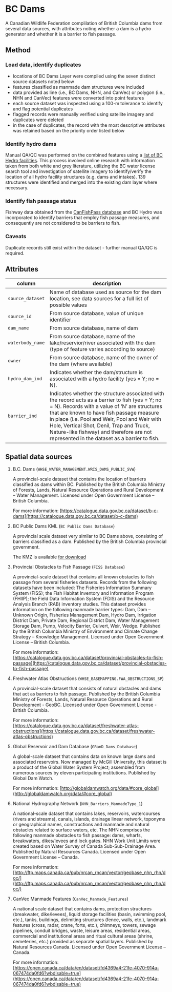 # BC Dams

A Canadian Wildlife Federation complilation of British Columbia dams from several data sources, with attributes noting whether a dam is a hydro generator and whether it is a barrier to fish passage.

## Method

### Load data, identify duplicates
- locations of BC Dams Layer were compiled using the seven distinct source datasets noted below
- features classified as manmade dam structures were included
- data provided as line (i.e., BC Dams, NHN, and CanVec) or polygon (i.e., NHN and CanVec) features were converted into point features
- each source dataset was inspected using a 100-m tolerance to identify and flag potential duplicates
- flagged records were manually verified using satellite imagery and duplicates were deleted
- in the case of duplicates, the record with the most descriptive attributes was retained based on the priority order listed below

### Identify hydro dams

Manual QA/QC was performed on the combined features using a [list of BC Hydro facilities](https://www.bchydro.com/energy-in-bc/operations/our-facilities.html). This process involved online research with information taken from both white and grey literature, utilizing the BC water license search tool and investigation of satellite imagery to identify/verify the location of all hydro facility structures (e.g. dams and intakes). 139 structures were identified and merged into the existing dam layer where necessary.

### Identify fish passage status

Fishway data obtained from the [CanFishPass database](http://www.fecpl.ca/projects/canfishpass-inventory-of-canadian-fish-passage-facilities/) and BC Hydro was incorporated to identify barriers that employ fish passage measures, and consequently are not considered to be barriers to fish.

### Caveats

Duplicate records still exist within the dataset - further manual QA/QC is required.


## Attributes

| column | description  |
|----------|-------------|
| `source_dataset` | Name of database used as source for the dam location, see data sources for a full list of possible values |
| `source_id`      | From source database, value of unique identifier |
| `dam_name`       | From source database, name of dam  |
| `waterbody_name` | From source database, name of the lake/reservior/river associated with the dam (type of feature varies according to source) |
| `owner`          | From source database, name of the owner of the dam (where available) |
| `hydro_dam_ind` | Indicates whether the dam/structure is associated with a hydro facility (yes = Y; no = N). |
| `barrier_ind`   | Indicates whether the structure associated with the record acts as a barrier to fish (yes = Y; no = N). Records with a value of ‘N’ are structures that are known to have fish passage measure in place (i.e. Pool and Weir, Pool and Weir with Hole, Vertical Shot, Denil, Trap and Truck, Nature-like fishway) and therefore are not represented in the dataset as a barrier to fish. |


## Spatial data sources

1. B.C. Dams (`WHSE_WATER_MANAGEMENT.WRIS_DAMS_PUBLIC_SVW`)

    A provincial-scale dataset that contains the location of barriers classified as dams within BC. Published by the British Columbia Ministry of Forests, Lands, Natural Resource Operations and Rural Development – Water Management. Licensed under Open Government License – British Columbia.

    For more information:
    [https://catalogue.data.gov.bc.ca/dataset/b-c-dams](https://catalogue.data.gov.bc.ca/dataset/b-c-dams)

2.  BC Public Dams KML (`BC Public Dams Database`)

    A provincial scale dataset very similar to BC Dams above, consisting of barriers classified as a dam. Published by the British Columbia provincial government.

    The KMZ is available [for download](https://www2.gov.bc.ca/assets/gov/farming-natural-resources-and-industry/natural-resource-use/land-water-use/water-use/dam-safety/dams-public-20140626-2.kmz)

3.  Provincial Obstacles to Fish Passage (`FISS Database`)

    A provincial-scale dataset that contains all known obstacles to fish passage from several fisheries datasets. Records from the following datasets have been included: The Fisheries Information Summary System (FISS); the Fish Habitat Inventory and Information Program (FHIIP); the Field Data Information System (FDIS) and the Resource Analysis Branch (RAB) inventory studies. This dataset provides information on the following manmade barrier types: Dam, Dam – Unknown Origin, Fisheries Management Dam, Hydro Dam, Irrigation District Dam, Private Dam, Regional District Dam, Water Management Storage Dam, Pump, Velocity Barrier, Culvert, Weir, Wedge. Published by the British Columbia Ministry of Environment and Climate Change Strategy – Knowledge Management. Licensed under Open Government License – British Columbia.

    For more information:
    [https://catalogue.data.gov.bc.ca/dataset/provincial-obstacles-to-fish-passage](https://catalogue.data.gov.bc.ca/dataset/provincial-obstacles-to-fish-passage)

4.  Freshwater Atlas Obstructions (`WHSE_BASEMAPPING.FWA_OBSTRUCTIONS_SP`)

    A provincial-scale dataset that consists of natural obstacles and dams that act as barriers to fish passage. Published by the British Columbia Ministry of Forests, Lands, Natural Resource Operations and Rural Development - GeoBC. Licensed under Open Government License - British Columbia.

    For more information:
    [https://catalogue.data.gov.bc.ca/dataset/freshwater-atlas-obstructions](https://catalogue.data.gov.bc.ca/dataset/freshwater-atlas-obstructions)

5.  Global Reservoir and Dam Database (`GRanD_Dams_Database`)

    A global-scale dataset that contains data on known large dams and associated reservoirs. Now managed by McGill University, this dataset is a product of the Global Water System Project; assembled from numerous sources by eleven participating institutions. Published by Global Dam Watch.

    For more information:
    [http://globaldamwatch.org/data/#core_global](http://globaldamwatch.org/data/#core_global)

6.  National Hydrography Network (`NHN_Barriers_ManmadeType_1`)

    A national-scale dataset that contains lakes, reservoirs, watercourses (rivers and streams), canals, islands, drainage linear network, toponyms or geographical names, constructions and manmade and natural obstacles related to surface waters, etc. The NHN comprises the following manmade obstacles to fish passage: dams, wharfs, breakwaters, dikes/levees and lock gates. NHN Work Unit Limits were created based on Water Survey of Canada Sub-Sub-Drainage Area. Published by Natural Resources Canada. Licensed under Open Government License – Canada.

    For more information:
    [http://ftp.maps.canada.ca/pub/nrcan_rncan/vector/geobase_nhn_rhn/doc/](http://ftp.maps.canada.ca/pub/nrcan_rncan/vector/geobase_nhn_rhn/doc/)

7.  CanVec Manmade Features (`CanVec_Manmade_Features`)

    A national scale dataset that contains dams, protection structures (breakwater, dike/levees), liquid storage facilities (basin, swimming pool, etc.), tanks, buildings, delimiting structures (fence, walls, etc.), landmark features (cross, radar, crane, forts, etc.), chimneys, towers, sewage pipelines, conduit bridges, waste, leisure areas, residential areas, commercial and institutional areas and ritual cultural areas (shrine, cemeteries, etc.) provided as separate spatial layers. Published by Natural Resources Canada. Licensed under Open Government License – Canada.

    For more information:
    [https://open.canada.ca/data/en/dataset/fd4369a4-21fe-4070-914a-067474da0fd6?wbdisable=true](https://open.canada.ca/data/en/dataset/fd4369a4-21fe-4070-914a-067474da0fd6?wbdisable=true)

